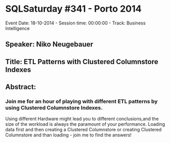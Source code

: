 # SQLSaturday #341 - Porto 2014
Event Date: 18-10-2014 - Session time: 00:00:00 - Track: Business Intelligence
## Speaker: Niko Neugebauer
## Title: ETL Patterns with Clustered Columnstore Indexes
## Abstract:
### Join me for an hour of playing with different ETL patterns by using Clustered Columnstore Indexes.
Using different Hardware might lead you to different conclusions,and the size of the workload is always the paramount of your performance. 
Loading data first and then creating a Clustered Columnstore or creating Clustered Columnstore and than loading - join me to find the answers!
